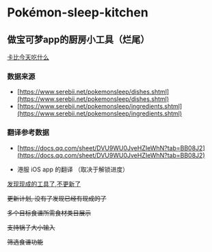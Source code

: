 # Pokémon-sleep-kitchen
## 做宝可梦app的厨房小工具（烂尾）
[卡比今天吃什么](https://app.tecnico.cc/pokemon-sleep-kitchen/)
### 数据来源
- [https://www.serebii.net/pokemonsleep/dishes.shtml](https://www.serebii.net/pokemonsleep/dishes.shtml)
- [https://www.serebii.net/pokemonsleep/ingredients.shtml](https://www.serebii.net/pokemonsleep/ingredients.shtml)
### 翻译参考数据
-  [https://docs.qq.com/sheet/DVU9WU0JveHZIeWhN?tab=BB08J2](https://docs.qq.com/sheet/DVU9WU0JveHZIeWhN?tab=BB08J2)

- 港服 iOS app 的翻译 （取决于解锁进度）

[发现现成的工具了,不更新了](https://pokemonsleep.raenonx.cc/zh/pokedex)

~~更新计划, 没有了发现已经有现成的了~~

~~多个目标食谱所需食材类目展示~~

~~支持锅子大小输入~~

~~筛选食谱功能~~

